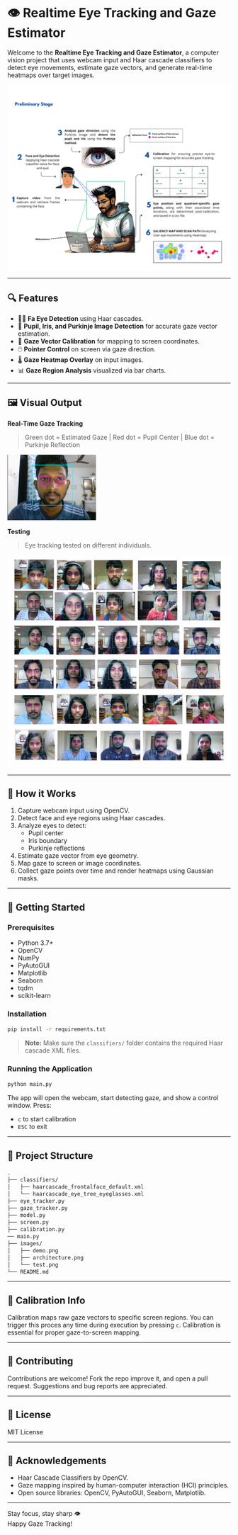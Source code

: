 

# 👁️ Realtime Eye Tracking and Gaze Estimator

Welcome to the **Realtime Eye Tracking and Gaze Estimator**, a computer vision project that uses webcam input and Haar cascade classifiers to detect eye movements, estimate gaze vectors, and generate real-time heatmaps over target images.

<div align="center">
  <img src="images/architecture.png" width="600" alt="Architecture"/>
</div>

---

## 🔍 Features

- 👨‍💻 **Fa Eye Detection** using Haar cascades.
- 🎯 **Pupil, Iris, and Purkinje Image Detection** for accurate gaze vector estimation.
- 🧠 **Gaze Vector Calibration** for mapping to screen coordinates.
- 🖱️ **Pointer Control** on screen via gaze direction.
- 🌡️ **Gaze Heatmap Overlay** on input images.
- 📊 **Gaze Region Analysis** visualized via bar charts.

---

## 🖼️ Visual Output

**Real-Time Gaze Tracking**
> Green dot = Estimated Gaze | Red dot = Pupil Center | Blue dot = Purkinje Reflection

<img src="images/demo.png" width="200" alt="Gaze Tracking Example"/>

**Testing**
> Eye tracking tested on different individuals.

<img src="images/test.png" width="600" alt="Testing Result"/>

---

## 🧠 How it Works

1. Capture webcam input using OpenCV.
2. Detect face and eye regions using Haar cascades.
3. Analyze eyes to detect:
   - Pupil center
   - Iris boundary
   - Purkinje reflections
4. Estimate gaze vector from eye geometry.
5. Map gaze to screen or image coordinates.
6. Collect gaze points over time and render heatmaps using Gaussian masks.

---

## 🚀 Getting Started

### Prerequisites

- Python 3.7+
- OpenCV
- NumPy
- PyAutoGUI
- Matplotlib
- Seaborn
- tqdm
- scikit-learn

### Installation

```bash
pip install -r requirements.txt
```

> **Note:** Make sure the `classifiers/` folder contains the required Haar cascade XML files.

### Running the Application

```bash
python main.py
```

The app will open the webcam, start detecting gaze, and show a control window. Press:
- `c` to start calibration
- `ESC` to exit

---

## 📁 Project Structure

```plaintext
.
├── classifiers/
│   ├── haarcascade_frontalface_default.xml
│   └── haarcascade_eye_tree_eyeglasses.xml
├── eye_tracker.py
├── gaze_tracker.py
├── model.py
├── screen.py
├── calibration.py
── main.py
├── images/
│   ├── demo.png
│   ├── architecture.png
│   └── test.png
└── README.md
```

---

## 📌 Calibration Info

Calibration maps raw gaze vectors to specific screen regions. You can trigger this proces any time during execution by pressing `c`. Calibration is essential for proper gaze-to-screen mapping.

---

## 🤝 Contributing

Contributions are welcome! Fork the repo improve it, and open a pull request. Suggestions and bug reports are appreciated.

---

## 📜 License

MIT License

---

## 🙏 Acknowledgements

- Haar Cascade Classifiers by OpenCV.
- Gaze mapping inspired by human-computer interaction (HCI) principles.
- Open source libraries: OpenCV, PyAutoGUI, Seaborn, Matplotlib.

---

Stay focus, stay sharp 👁️  
Happy Gaze Tracking!



